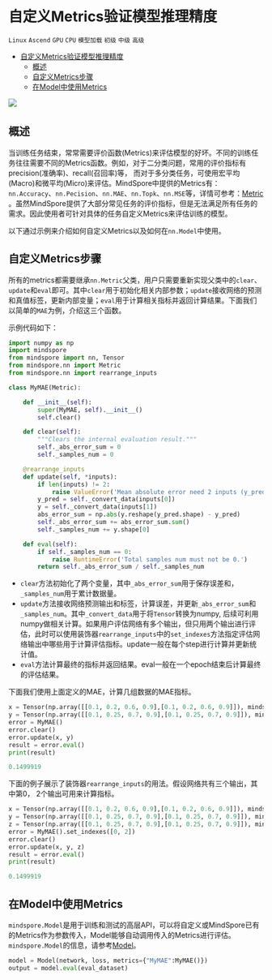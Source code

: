 # 自定义Metrics验证模型推理精度

`Linux` `Ascend` `GPU` `CPU` `模型加载` `初级` `中级` `高级`

<!-- TOC -->

- [自定义Metrics验证模型推理精度](#自定义Metrics验证模型推理精度)
    - [概述](#概述)
    - [自定义Metrics步骤](#自定义Metrics步骤)
    - [在Model中使用Metrics](#在Model中使用Metrics)

<!-- /TOC -->

<a href="https://gitee.com/mindspore/docs/blob/master/docs/mindspore/programming_guide/source_zh_cn/self_define_metric.md" target="_blank"><img src="https://gitee.com/mindspore/docs/raw/master/resource/_static/logo_source.png"></a>
&nbsp;&nbsp;

## 概述

当训练任务结束，常常需要评价函数(Metrics)来评估模型的好坏。不同的训练任务往往需要不同的Metrics函数。例如，对于二分类问题，常用的评价指标有precision(准确率)、recall(召回率)等， 而对于多分类任务，可使用宏平均(Macro)和微平均(Micro)来评估。MindSpore中提供的Metrics有：`nn.Accuracy`、`nn.Pecision`、`nn.MAE`、`nn.Topk`、`nn.MSE`等，详情可参考：[Metric](https://www.mindspore.cn/docs/api/zh-CN/master/api_python/mindspore.nn.html#metrics) 。虽然MindSpore提供了大部分常见任务的评价指标，但是无法满足所有任务的需求。因此使用者可针对具体的任务自定义Metrics来评估训练的模型。

以下通过示例来介绍如何自定义Metrics以及如何在`nn.Model`中使用。

## 自定义Metrics步骤

所有的metrics都需要继承`nn.Metric`父类，用户只需要重新实现父类中的`clear`、`update`和`eval`即可。其中`clear`用于初始化相关内部参数；`update`接收网络的预测和真值标签，更新内部变量；`eval`用于计算相关指标并返回计算结果。下面我们以简单的`MAE`为例，介绍这三个函数。

示例代码如下：

```python
import numpy as np
import mindspore
from mindspore import nn, Tensor
from mindspore.nn import Metric
from mindspore.nn import rearrange_inputs

class MyMAE(Metric):

    def __init__(self):
        super(MyMAE, self).__init__()
        self.clear()

    def clear(self):
        """Clears the internal evaluation result."""
        self._abs_error_sum = 0
        self._samples_num = 0

    @rearrange_inputs
    def update(self, *inputs):
        if len(inputs) != 2:
            raise ValueError('Mean absolute error need 2 inputs (y_pred, y), but got {}'.format(len(inputs)))
        y_pred = self._convert_data(inputs[0])
        y = self._convert_data(inputs[1])
        abs_error_sum = np.abs(y.reshape(y_pred.shape) - y_pred)
        self._abs_error_sum += abs_error_sum.sum()
        self._samples_num += y.shape[0]

    def eval(self):
        if self._samples_num == 0:
            raise RuntimeError('Total samples num must not be 0.')
        return self._abs_error_sum / self._samples_num
```

- `clear`方法初始化了两个变量，其中`_abs_error_sum`用于保存误差和，`_samples_num`用于累计数据量。
- `update`方法接收网络预测输出和标签，计算误差，并更新`_abs_error_sum`和`_samples_num`。其中`_convert_data`用于将`Tensor`转换为numpy, 后续可利用numpy做相关计算。如果用户评估网络有多个输出，但只用两个输出进行评估，此时可以使用装饰器`rearrange_inputs`中的`set_indexes`方法指定评估网络输出中哪些用于计算评估指标。update一般在每个step进行计算并更新统计值。
- `eval`方法计算最终的指标并返回结果。eval一般在一个epoch结束后计算最终的评估结果。

下面我们使用上面定义的MAE，计算几组数据的MAE指标。

```python
x = Tensor(np.array([[0.1, 0.2, 0.6, 0.9],[0.1, 0.2, 0.6, 0.9]]), mindspore.float32)
y = Tensor(np.array([[0.1, 0.25, 0.7, 0.9],[0.1, 0.25, 0.7, 0.9]]), mindspore.float32)
error = MyMAE()
error.clear()
error.update(x, y)
result = error.eval()
print(result)

```

```python
0.1499919

```

下面的例子展示了装饰器`rearrange_inputs`的用法。假设网络共有三个输出，其中第0， 2个输出可用来计算指标。

```python
x = Tensor(np.array([[0.1, 0.2, 0.6, 0.9],[0.1, 0.2, 0.6, 0.9]]), mindspore.float32)
y = Tensor(np.array([[0.1, 0.25, 0.7, 0.9],[0.1, 0.25, 0.7, 0.9]]), mindspore.float32)
z = Tensor(np.array([[0.1, 0.25, 0.7, 0.9],[0.1, 0.25, 0.7, 0.9]]), mindspore.float32)
error = MyMAE().set_indexes([0, 2])
error.clear()
error.update(x, y, z)
result = error.eval()
print(result)

```

```python
0.1499919

```

## 在Model中使用Metrics

`mindspore.Model`是用于训练和测试的高层API，可以将自定义或MindSpore已有的Metrics作为参数传入，Model能够自动调用传入的Metrics进行评估。`mindspore.Model`的信息，请参考[Model](https://www.mindspore.cn/docs/api/zh-CN/master/api_python/mindspore/mindspore.Model.html#mindspore.Model)。

```python
model = Model(network, loss, metrics={"MyMAE":MyMAE()})
output = model.eval(eval_dataset)

```


